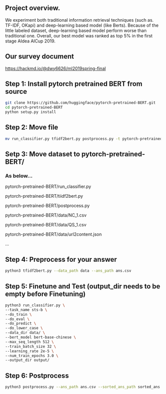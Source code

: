 ## Project overview.
We experiment both traditional information retrieval techniques (such as. TF-IDF, OKapi)
and deep-learning based model (like Berts). 
Because of the little labeled dataset, deep-learning based model perform worse than traditional one. 
Overall, our best model was ranked as top 5% in the first stage AIdea AICup 2019.

## Our survey document
https://hackmd.io/@dwy6626/ml2019spring-final


## Step 1: Install pytorch pretrained BERT from source

```bash
git clone https://github.com/huggingface/pytorch-pretrained-BERT.git
cd pytorch-pretrained-BERT
python setup.py install
```

## Step 2: Move file

```bash
mv run_classifier.py tfidf2bert.py postprocess.py -t pytorch-pretrained-BERT/
```

## Setp 3: Move dataset to pytorch-pretrained-BERT/

### As below...

pytorch-pretrained-BERT/run_classifier.py

pytorch-pretrained-BERT/tiidf2bert.py

pytorch-pretrained-BERT/postprocess.py

pytorch-pretrained-BERT/data/NC_1.csv

pytorch-pretrained-BERT/data/QS_1.csv

pytorch-pretrained-BERT/data/url2content.json

…


## Step 4: Preprocess for your answer

```bash
python3 tfidf2bert.py --data_path data --ans_path ans.csv
```

## Step 5: Finetune and Test (output_dir needs to be empty before Finetuning) 

```bash
python3 run_classifier.py \
--task_name sts-b \
--do_train \
--do_eval \
--do_predict \
--do_lower_case \
--data_dir data/ \
--bert_model bert-base-chinese \
--max_seq_length 512 \
--train_batch_size 32 \
--learning_rate 2e-5 \
--num_train_epochs 3.0 \
--output_dir output/
```

## Step 6: Postprocess 

```bash
python3 postprocess.py --ans_path ans.csv --sorted_ans_path sorted_ans.csv
```
